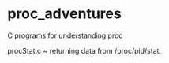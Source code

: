 # proc_adventures
C programs for understanding proc


procStat.c ~ returning data from /proc/pid/stat.
